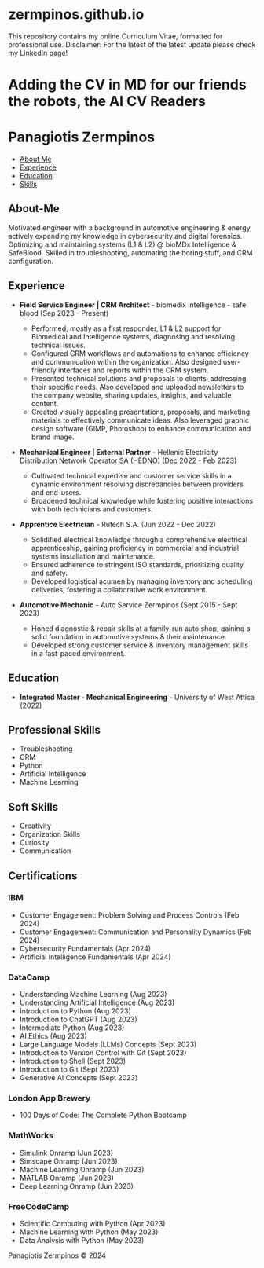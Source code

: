 # zermpinos.github.io
This repository contains my online Curriculum Vitae, formatted for professional use.
Disclaimer: For the latest of the latest update please check my LinkedIn page!

# Adding the CV in MD for our friends the robots, the AI CV Readers
Panagiotis Zermpinos
====================

*   [About Me](#About-Me)
*   [Experience](#experience)
*   [Education](#education)
*   [Skills](#skills)

About-Me
--------
Motivated engineer with a background in automotive engineering & energy, actively expanding my knowledge in cybersecurity and digital forensics.
Optimizing and maintaining systems (L1 & L2) @ bioMDx Intelligence & SafeBlood.
Skilled in troubleshooting, automating the boring stuff, and CRM configuration.

Experience
----------

*   **Field Service Engineer | CRM Architect** - biomedix intelligence - safe blood (Sep 2023 - Present)
    *   Performed, mostly as a first responder, L1 & L2 support for Biomedical and Intelligence systems, diagnosing and resolving technical issues.
    *   Configured CRM workflows and automations to enhance efficiency and communication within the organization. Also designed user-friendly interfaces and reports within the CRM system.
    *   Presented technical solutions and proposals to clients, addressing their specific needs. Also developed and uploaded newsletters to the company website, sharing updates, insights, and valuable content.
    *   Created visually appealing presentations, proposals, and marketing materials to effectively communicate ideas. Also leveraged graphic design software (GIMP, Photoshop) to enhance communication and brand image.

*   **Mechanical Engineer | External Partner** - Hellenic Electricity Distribution Network Operator SA (HEDNO) (Dec 2022 - Feb 2023)
    *   Cultivated technical expertise and customer service skills in a dynamic environment resolving discrepancies between providers and end-users.
    *   Broadened technical knowledge while fostering positive interactions with both technicians and customers.

*   **Apprentice Electrician** - Rutech S.A. (Jun 2022 - Dec 2022)
    *   Solidified electrical knowledge through a comprehensive electrical apprenticeship, gaining proficiency in commercial and industrial systems installation and maintenance.
    *   Ensured adherence to stringent ISO standards, prioritizing quality and safety.
    *   Developed logistical acumen by managing inventory and scheduling deliveries, fostering a collaborative work environment.

*   **Automotive Mechanic** - Auto Service Zermpinos (Sept 2015 - Sept 2023)
    *   Honed diagnostic & repair skills at a family-run auto shop, gaining a solid foundation in automotive systems & their maintenance.
    *   Developed strong customer service & inventory management skills in a fast-paced environment.

Education
---------

*   **Integrated Master - Mechanical Engineering** - University of West Attica (2022)

Professional Skills
-------------------

*   Troubleshooting
*   CRM
*   Python
*   Artificial Intelligence
*   Machine Learning

Soft Skills
-----------

*   Creativity
*   Organization Skills
*   Curiosity
*   Communication

Certifications
--------------

### IBM

*   Customer Engagement: Problem Solving and Process Controls (Feb 2024)
*   Customer Engagement: Communication and Personality Dynamics (Feb 2024)
*   Cybersecurity Fundamentals (Apr 2024)
*   Artificial Intelligence Fundamentals (Apr 2024)

### DataCamp

*   Understanding Machine Learning (Aug 2023)
*   Understanding Artificial Intelligence (Aug 2023)
*   Introduction to Python (Aug 2023)
*   Introduction to ChatGPT (Aug 2023)
*   Intermediate Python (Aug 2023)
*   AI Ethics (Aug 2023)
*   Large Language Models (LLMs) Concepts (Sept 2023)
*   Introduction to Version Control with Git (Sept 2023)
*   Introduction to Shell (Sept 2023)
*   Introduction to Git (Sept 2023)
*   Generative AI Concepts (Sept 2023)

### London App Brewery

*   100 Days of Code: The Complete Python Bootcamp

### MathWorks

*   Simulink Onramp (Jun 2023)
*   Simscape Onramp (Jun 2023)
*   Machine Learning Onramp (Jun 2023)
*   MATLAB Onramp (Jun 2023)
*   Deep Learning Onramp (Jun 2023)

### FreeCodeCamp

*   Scientific Computing with Python (Apr 2023)
*   Machine Learning with Python (May 2023)
*   Data Analysis with Python (May 2023)

Panagiotis Zermpinos © 2024
